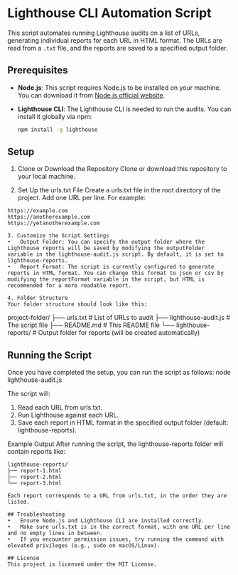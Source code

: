 # Lighthouse CLI Automation Script

This script automates running Lighthouse audits on a list of URLs, generating individual reports for each URL in HTML format. The URLs are read from a `.txt` file, and the reports are saved to a specified output folder.

## Prerequisites

- **Node.js**: This script requires Node.js to be installed on your machine. You can download it from [Node.js official website](https://nodejs.org/).
- **Lighthouse CLI**: The Lighthouse CLI is needed to run the audits. You can install it globally via npm:

  ```bash
  npm install -g lighthouse

## Setup
1. Clone or Download the Repository
Clone or download this repository to your local machine.

2. Set Up the urls.txt File
Create a urls.txt file in the root directory of the project. Add one URL per line. For example:
  ```
  https://example.com
  https://anotherexample.com
  https://yetanotherexample.com

3. Customize the Script Settings
•	Output Folder: You can specify the output folder where the Lighthouse reports will be saved by modifying the outputFolder variable in the lighthouse-audit.js script. By default, it is set to lighthouse-reports.
•	Report Format: The script is currently configured to generate reports in HTML format. You can change this format to json or csv by modifying the reportFormat variable in the script, but HTML is recommended for a more readable report.

4. Folder Structure
Your folder structure should look like this:
  ```
  project-folder/
  ├── urls.txt               # List of URLs to audit
  ├── lighthouse-audit.js    # The script file
  ├── README.md              # This README file
  └── lighthouse-reports/    # Output folder for reports (will be created automatically)

## Running the Script
Once you have completed the setup, you can run the script as follows: node lighthouse-audit.js

The script will:
1.	Read each URL from urls.txt.
2.	Run Lighthouse against each URL.
3.	Save each report in HTML format in the specified output folder (default: lighthouse-reports).

Example Output
After running the script, the lighthouse-reports folder will contain reports like:
  ```
  lighthouse-reports/
  ├── report-1.html
  ├── report-2.html
  └── report-3.html

Each report corresponds to a URL from urls.txt, in the order they are listed.

## Troubleshooting
•	Ensure Node.js and Lighthouse CLI are installed correctly.
•	Make sure urls.txt is in the correct format, with one URL per line and no empty lines in between.
•	If you encounter permission issues, try running the command with elevated privileges (e.g., sudo on macOS/Linux).

## License
This project is licensed under the MIT License.